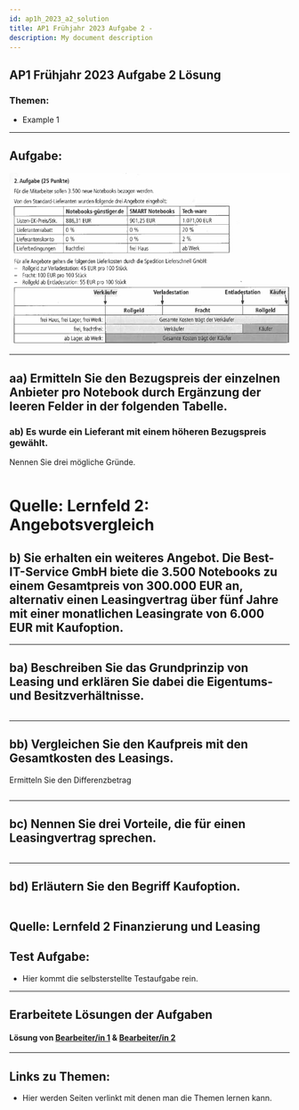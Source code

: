 ```yaml
---
id: ap1h_2023_a2_solution
title: AP1 Frühjahr 2023 Aufgabe 2 - 
description: My document description
---
```


## AP1 Frühjahr 2023 Aufgabe 2 Lösung 



### Themen:

- Example 1

---

## Aufgabe:

![AP1 Frühjahr 2023 Aufgabe 2a](/img/AP1/2023/ap1f_2023/solution/AP1f_2023_a2.png)

---


## aa) Ermitteln Sie den Bezugspreis der einzelnen Anbieter pro Notebook durch Ergänzung der leeren Felder in der folgenden Tabelle.



### ab) Es wurde ein Lieferant mit einem höheren Bezugspreis gewählt.
Nennen Sie drei mögliche Gründe.
```txt

```

# Quelle: Lernfeld 2: Angebotsvergleich 

## b) Sie erhalten ein weiteres Angebot. Die Best-IT-Service GmbH biete die 3.500 Notebooks zu einem Gesamtpreis von 300.000 EUR an, alternativ einen Leasingvertrag über fünf Jahre mit einer monatlichen Leasingrate von 6.000 EUR mit Kaufoption.
---

## ba) Beschreiben Sie das Grundprinzip von Leasing und erklären Sie dabei die Eigentums- und Besitzverhältnisse.

```txt

```
---

## bb) Vergleichen Sie den Kaufpreis mit den Gesamtkosten des Leasings.
Ermitteln Sie den Differenzbetrag

```txt

```
---

## bc) Nennen Sie drei Vorteile, die für einen Leasingvertrag sprechen.

```txt

```
---

## bd) Erläutern Sie den Begriff Kaufoption.

```txt

```
Quelle: Lernfeld 2 Finanzierung und Leasing
---

## Test Aufgabe:

- Hier kommt die selbsterstellte Testaufgabe rein.

----

## Erarbeitete Lösungen der Aufgaben

#### Lösung von [Bearbeiter/in 1](../AP1/2021/ap1h_2021/solution/solution_name.md)  & [Bearbeiter/in 2](../AP1/2021/ap1h_2021/solution/solution_name.md)

----

## Links zu Themen:

- Hier werden Seiten verlinkt mit denen man die Themen lernen kann.
